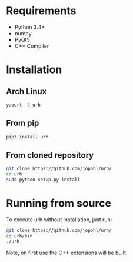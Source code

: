 # Requirements
- Python 3.4+
- numpy
- PyQt5
- C++ Compiler

# Installation
## Arch Linux
```bash
yaourt -S urh
```

## From pip
```bash
pip3 install urh
```

## From cloned repository
```bash
git clone https://github.com/jopohl/urh/
cd urh
sudo python setup.py install
```

# Running from source
To execute urh without installation, just run:
```bash
git clone https://github.com/jopohl/urh/
cd urh/bin
./urh
```

Note, on first use the C++ extensions will be built.
